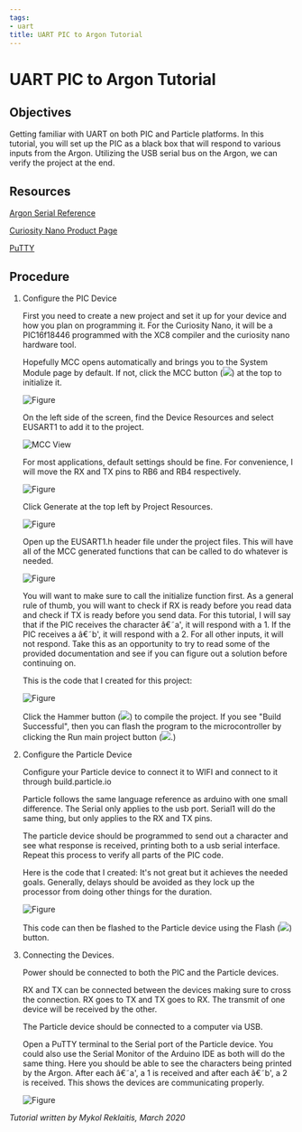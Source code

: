 ```yaml
---
tags:
- uart
title: UART PIC to Argon Tutorial
---
```


# UART PIC to Argon Tutorial 

## Objectives 

Getting familiar with UART on both PIC and Particle platforms. In this tutorial, you will set up the PIC as a black box that will respond to various inputs from the Argon. Utilizing the USB serial bus on the Argon, we can verify the project at the end.

## Resources 

[Argon Serial Reference](https://draft.blogger.com/#)

[Curiosity Nano Product Page](https://draft.blogger.com/#)

[PuTTY](https://draft.blogger.com/#)

## Procedure 

1.  Configure the PIC Device

    First you need to create a new project and set it up for your device and how you plan on programming it. For the Curiosity Nano, it will be a PIC16f18446 programmed with the XC8 compiler and the curiosity nano hardware tool.

    Hopefully MCC opens automatically and brings you to the System Module page by default. If not, click the MCC button (![](/figures/figure_010.png)) at the top to initialize it.

    ![Figure](/figures/figure_011.png)

    On the left side of the screen, find the Device Resources and select EUSART1 to add it to the project.

    ![MCC View](/figures/figure_012.png)

    For most applications, default settings should be fine. For convenience, I will move the RX and TX pins to RB6 and RB4 respectively.

    ![Figure](/figures/figure_013.png)

    Click Generate at the top left by Project Resources.

    ![Figure](/figures/figure_014.png)

    Open up the EUSART1.h header file under the project files. This will have all of the MCC generated functions that can be called to do whatever is needed.

    ![Figure](/figures/figure_015.png)

    You will want to make sure to call the initialize function first. As a general rule of thumb, you will want to check if RX is ready before you read data and check if TX is ready before you send data. For this tutorial, I will say that if the PIC receives the character â€˜a', it will respond with a 1. If the PIC receives a â€˜b', it will respond with a 2. For all other inputs, it will not respond. Take this as an opportunity to try to read some of the provided documentation and see if you can figure out a solution before continuing on.

    This is the code that I created for this project:

    ![Figure](/figures/figure_016.png)

    Click the Hammer button (![](/figures/figure_017.png)) to compile the project. If you see "Build Successful", then you can flash the program to the microcontroller by clicking the Run main project button (![](/figures/figure_018.png).)

2.  Configure the Particle Device

    Configure your Particle device to connect it to WIFI and connect to it through build.particle.io

    Particle follows the same language reference as arduino with one small difference. The Serial only applies to the usb port. Serial1 will do the same thing, but only applies to the RX and TX pins.

    The particle device should be programmed to send out a character and see what response is received, printing both to a usb serial interface. Repeat this process to verify all parts of the PIC code.

    Here is the code that I created: It's not great but it achieves the needed goals. Generally, delays should be avoided as they lock up the processor from doing other things for the duration.

    ![Figure](/figures/figure_019.png)

    This code can then be flashed to the Particle device using the Flash (![](/figures/figure_020.png)) button.

3.  Connecting the Devices.

    Power should be connected to both the PIC and the Particle devices.

    RX and TX can be connected between the devices making sure to cross the connection. RX goes to TX and TX goes to RX. The transmit of one device will be received by the other.

    The Particle device should be connected to a computer via USB.

    Open a PuTTY terminal to the Serial port of the Particle device. You could also use the Serial Monitor of the Arduino IDE as both will do the same thing. Here you should be able to see the characters being printed by the Argon. After each â€˜a', a 1 is received and after each â€˜b', a 2 is received. This shows the devices are communicating properly.

    ![Figure](/figures/figure_021.png)

_Tutorial written by Mykol Reklaitis, March 2020_
